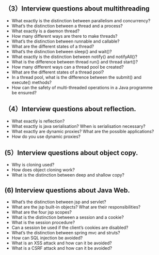 ## （3）Interview questions about multithreading
* What exactly is the distinction between parallelism and concurrency?
* What’s the distinction between a thread and a process?
* What exactly is a daemon thread?
* How many different ways are there to make threads?
* What’s the distinction between runnable and callable?
* What are the different states of a thread?
* What’s the distinction between sleep() and wait()?
* What exactly is the distinction between notify() and notifyAll()?
* What is the difference between thread run() and thread start()?
* How many different ways can a thread pool be created?
* What are the different states of a thread pool?
* In a thread pool, what is the difference between the submit() and execute() methods?
* How can the safety of multi-threaded operations in a Java programme be ensured?

## （4）Interview questions about reflection.
* What exactly is reflection?
* What exactly is java serialisation? When is serialisation necessary?
* What exactly are dynamic proxies? What are the possible applications?
* How do you use dynamic proxies?

## (5）Interview questions about object copy.
* Why is cloning used?
* How does object cloning work?
* What is the distinction between deep and shallow copy?

## (6) Interview questions about Java Web.
* What’s the distinction between jsp and servlet?
* What are the jsp built-in objects? What are their responsibilities?
* What are the four jsp scopes?
* What is the distinction between a session and a cookie?
* What is the session procedure?
* Can a session be used if the client’s cookies are disabled?
* What’s the distinction between spring mvc and struts?
* How can SQL injection be avoided?
* What is an XSS attack and how can it be avoided?
* What is a CSRF attack and how can it be avoided?
